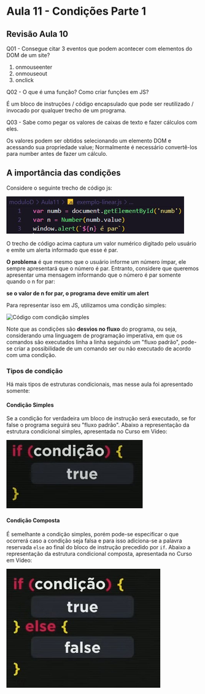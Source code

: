 # Aula 11 - Condições Parte 1

## Revisão Aula 10

Q01 - Consegue citar 3 eventos que podem acontecer com elementos do DOM de um site?

1. onmouseenter
2. onmouseout
3. onclick

Q02 - O que é uma função? Como criar funções em JS?

É um bloco de instruções / código encapsulado que pode ser reutilizado / invocado por qualquer trecho de um programa.

Q03 - Sabe como pegar os valores de caixas de texto e fazer cálculos com eles.

Os valores podem ser obtidos selecionando um elemento DOM e acessando sua propriedade value; Normalmente é necessário convertê-los para number antes de fazer um cálculo.

## A importância das condições

Considere o seguinte trecho de código js:

![Código sem condição](exemplo-linear-js.jpg)

O trecho de código acima captura um valor numérico digitado pelo usuário e emite um alerta informado que esse é par.

**O problema** é que mesmo que o usuário informe um número ímpar, ele sempre apresentará que o número é par. Entranto, considere que queremos apresentar uma mensagem informando que o número é par somente quando o n for par:

**se o valor de n for par, o programa deve emitir um alert**

Para representar isso em JS, utilizamos uma condição simples:

![Código com condição simples](exemplo-condicao-simples-js)

Note que as condições são **desvios no fluxo** do programa, ou seja, considerando uma linguagem de programação imperativa, em que os comandos são executados linha a linha seguindo um "fluxo padrão", pode-se criar a possibilidade de um comando ser ou não executado de acordo com uma condição.

### Tipos de condição

Há mais tipos de estruturas condicionais, mas nesse aula foi apresentado somente:

#### Condição Simples

Se a condição for verdadeira um bloco de instrução será executado, se for false o programa seguirá seu "fluxo padrão". Abaixo a representação da estrutura condicional simples, apresentada no Curso em Vídeo:

![](./condicao-simples-cvjs.jpg)

#### Condição Composta

É semelhante a condição simples, porém pode-se especificar o que ocorrerá caso a condição seja falsa e para isso adiciona-se a palavra reservada `else` ao final do bloco de instrução precedido por `if`. Abaixo a representação da estrutura condicional composta, apresentada no Curso em Vídeo:

![](./condicao-composta-cvjs.jpg)
